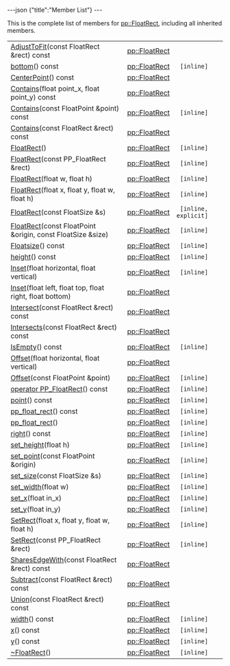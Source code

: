 ---json {"title":"Member List"} ---

This is the complete list of members for <a href="/docs/native-client/pepper_stable/cpp/classpp_1_1_float_rect/" class="el">pp::FloatRect</a>, including all inherited members.

<table><tbody><tr class="odd"><td><a href="/docs/native-client/pepper_stable/cpp/classpp_1_1_float_rect#af0009bd0ff6ac801359fb9d15a8c1b7c" class="el">AdjustToFit</a>(const FloatRect &amp;rect) const</td><td><a href="/docs/native-client/pepper_stable/cpp/classpp_1_1_float_rect/" class="el">pp::FloatRect</a></td><td></td></tr><tr class="even"><td><a href="/docs/native-client/pepper_stable/cpp/classpp_1_1_float_rect#ae356a34c997e6c291fdc0e3431a0a63c" class="el">bottom</a>() const</td><td><a href="/docs/native-client/pepper_stable/cpp/classpp_1_1_float_rect/" class="el">pp::FloatRect</a></td><td><code> [inline]</code></td></tr><tr class="odd"><td><a href="/docs/native-client/pepper_stable/cpp/classpp_1_1_float_rect#a55eafb38d0a63a1a8b1ad0a4aeeef3f3" class="el">CenterPoint</a>() const</td><td><a href="/docs/native-client/pepper_stable/cpp/classpp_1_1_float_rect/" class="el">pp::FloatRect</a></td><td></td></tr><tr class="even"><td><a href="/docs/native-client/pepper_stable/cpp/classpp_1_1_float_rect#a82bd21c4fc823d212a7526c2f03e3d43" class="el">Contains</a>(float point_x, float point_y) const</td><td><a href="/docs/native-client/pepper_stable/cpp/classpp_1_1_float_rect/" class="el">pp::FloatRect</a></td><td></td></tr><tr class="odd"><td><a href="/docs/native-client/pepper_stable/cpp/classpp_1_1_float_rect#a82eaf22456cdf77d6a588ae86e4e86f9" class="el">Contains</a>(const FloatPoint &amp;point) const</td><td><a href="/docs/native-client/pepper_stable/cpp/classpp_1_1_float_rect/" class="el">pp::FloatRect</a></td><td><code> [inline]</code></td></tr><tr class="even"><td><a href="/docs/native-client/pepper_stable/cpp/classpp_1_1_float_rect#afcdf6b7eb8e1b931ac482c973af9fa9e" class="el">Contains</a>(const FloatRect &amp;rect) const</td><td><a href="/docs/native-client/pepper_stable/cpp/classpp_1_1_float_rect/" class="el">pp::FloatRect</a></td><td></td></tr><tr class="odd"><td><a href="/docs/native-client/pepper_stable/cpp/classpp_1_1_float_rect#a00133448de297c5ed19b7831c456bf23" class="el">FloatRect</a>()</td><td><a href="/docs/native-client/pepper_stable/cpp/classpp_1_1_float_rect/" class="el">pp::FloatRect</a></td><td><code> [inline]</code></td></tr><tr class="even"><td><a href="/docs/native-client/pepper_stable/cpp/classpp_1_1_float_rect#aaf4f5bb63c29eb79aa336bf0444d19ac" class="el">FloatRect</a>(const PP_FloatRect &amp;rect)</td><td><a href="/docs/native-client/pepper_stable/cpp/classpp_1_1_float_rect/" class="el">pp::FloatRect</a></td><td><code> [inline]</code></td></tr><tr class="odd"><td><a href="/docs/native-client/pepper_stable/cpp/classpp_1_1_float_rect#a8216cb8951805b04a00909b860a949dc" class="el">FloatRect</a>(float w, float h)</td><td><a href="/docs/native-client/pepper_stable/cpp/classpp_1_1_float_rect/" class="el">pp::FloatRect</a></td><td><code> [inline]</code></td></tr><tr class="even"><td><a href="/docs/native-client/pepper_stable/cpp/classpp_1_1_float_rect#a02d2648692b0882ff54d812da3704aeb" class="el">FloatRect</a>(float x, float y, float w, float h)</td><td><a href="/docs/native-client/pepper_stable/cpp/classpp_1_1_float_rect/" class="el">pp::FloatRect</a></td><td><code> [inline]</code></td></tr><tr class="odd"><td><a href="/docs/native-client/pepper_stable/cpp/classpp_1_1_float_rect#a7072595c890bc203544e55cd926d72ae" class="el">FloatRect</a>(const FloatSize &amp;s)</td><td><a href="/docs/native-client/pepper_stable/cpp/classpp_1_1_float_rect/" class="el">pp::FloatRect</a></td><td><code> [inline, explicit]</code></td></tr><tr class="even"><td><a href="/docs/native-client/pepper_stable/cpp/classpp_1_1_float_rect#a643d926ee6f5e9208fccffd47c1d22be" class="el">FloatRect</a>(const FloatPoint &amp;origin, const FloatSize &amp;size)</td><td><a href="/docs/native-client/pepper_stable/cpp/classpp_1_1_float_rect/" class="el">pp::FloatRect</a></td><td><code> [inline]</code></td></tr><tr class="odd"><td><a href="/docs/native-client/pepper_stable/cpp/classpp_1_1_float_rect#aee27f20031234762c710d441bc0cd148" class="el">Floatsize</a>() const</td><td><a href="/docs/native-client/pepper_stable/cpp/classpp_1_1_float_rect/" class="el">pp::FloatRect</a></td><td><code> [inline]</code></td></tr><tr class="even"><td><a href="/docs/native-client/pepper_stable/cpp/classpp_1_1_float_rect#a9dc3d3004aacf708356a73e09d1cc96e" class="el">height</a>() const</td><td><a href="/docs/native-client/pepper_stable/cpp/classpp_1_1_float_rect/" class="el">pp::FloatRect</a></td><td><code> [inline]</code></td></tr><tr class="odd"><td><a href="/docs/native-client/pepper_stable/cpp/classpp_1_1_float_rect#a2d8abde94cff6a5813c2849dce42d707" class="el">Inset</a>(float horizontal, float vertical)</td><td><a href="/docs/native-client/pepper_stable/cpp/classpp_1_1_float_rect/" class="el">pp::FloatRect</a></td><td><code> [inline]</code></td></tr><tr class="even"><td><a href="/docs/native-client/pepper_stable/cpp/classpp_1_1_float_rect#a24f94c63d2f097bd7f8b45a2c375077c" class="el">Inset</a>(float left, float top, float right, float bottom)</td><td><a href="/docs/native-client/pepper_stable/cpp/classpp_1_1_float_rect/" class="el">pp::FloatRect</a></td><td></td></tr><tr class="odd"><td><a href="/docs/native-client/pepper_stable/cpp/classpp_1_1_float_rect#a6529366c00323c6d6495f3db14906ce8" class="el">Intersect</a>(const FloatRect &amp;rect) const</td><td><a href="/docs/native-client/pepper_stable/cpp/classpp_1_1_float_rect/" class="el">pp::FloatRect</a></td><td></td></tr><tr class="even"><td><a href="/docs/native-client/pepper_stable/cpp/classpp_1_1_float_rect#a701e3ca1e1cbd0ee10c432effb119088" class="el">Intersects</a>(const FloatRect &amp;rect) const</td><td><a href="/docs/native-client/pepper_stable/cpp/classpp_1_1_float_rect/" class="el">pp::FloatRect</a></td><td></td></tr><tr class="odd"><td><a href="/docs/native-client/pepper_stable/cpp/classpp_1_1_float_rect#a73c6f15d2c2ed26a2bd8893efeab1dcb" class="el">IsEmpty</a>() const</td><td><a href="/docs/native-client/pepper_stable/cpp/classpp_1_1_float_rect/" class="el">pp::FloatRect</a></td><td><code> [inline]</code></td></tr><tr class="even"><td><a href="/docs/native-client/pepper_stable/cpp/classpp_1_1_float_rect#a9b5247961b45da6dc5c656b906462f8b" class="el">Offset</a>(float horizontal, float vertical)</td><td><a href="/docs/native-client/pepper_stable/cpp/classpp_1_1_float_rect/" class="el">pp::FloatRect</a></td><td></td></tr><tr class="odd"><td><a href="/docs/native-client/pepper_stable/cpp/classpp_1_1_float_rect#a60fce18269499d5c9f8c2446319844c3" class="el">Offset</a>(const FloatPoint &amp;point)</td><td><a href="/docs/native-client/pepper_stable/cpp/classpp_1_1_float_rect/" class="el">pp::FloatRect</a></td><td><code> [inline]</code></td></tr><tr class="even"><td><a href="/docs/native-client/pepper_stable/cpp/classpp_1_1_float_rect#a85c34bdfd11703d4cc86486b3f38a032" class="el">operator PP_FloatRect</a>() const</td><td><a href="/docs/native-client/pepper_stable/cpp/classpp_1_1_float_rect/" class="el">pp::FloatRect</a></td><td><code> [inline]</code></td></tr><tr class="odd"><td><a href="/docs/native-client/pepper_stable/cpp/classpp_1_1_float_rect#ae3f310aaeb5634e9f2ca7d51e35526a5" class="el">point</a>() const</td><td><a href="/docs/native-client/pepper_stable/cpp/classpp_1_1_float_rect/" class="el">pp::FloatRect</a></td><td><code> [inline]</code></td></tr><tr class="even"><td><a href="/docs/native-client/pepper_stable/cpp/classpp_1_1_float_rect#aa63a6eab8caae819c7efb133b89e3ec2" class="el">pp_float_rect</a>() const</td><td><a href="/docs/native-client/pepper_stable/cpp/classpp_1_1_float_rect/" class="el">pp::FloatRect</a></td><td><code> [inline]</code></td></tr><tr class="odd"><td><a href="/docs/native-client/pepper_stable/cpp/classpp_1_1_float_rect#a796ff93f77b488ac673b0e82a2527507" class="el">pp_float_rect</a>()</td><td><a href="/docs/native-client/pepper_stable/cpp/classpp_1_1_float_rect/" class="el">pp::FloatRect</a></td><td><code> [inline]</code></td></tr><tr class="even"><td><a href="/docs/native-client/pepper_stable/cpp/classpp_1_1_float_rect#a34632c0a01c72fce447ac6b6f0cdf86b" class="el">right</a>() const</td><td><a href="/docs/native-client/pepper_stable/cpp/classpp_1_1_float_rect/" class="el">pp::FloatRect</a></td><td><code> [inline]</code></td></tr><tr class="odd"><td><a href="/docs/native-client/pepper_stable/cpp/classpp_1_1_float_rect#a81a0cc8fc8521167b34b10e75f94679f" class="el">set_height</a>(float h)</td><td><a href="/docs/native-client/pepper_stable/cpp/classpp_1_1_float_rect/" class="el">pp::FloatRect</a></td><td><code> [inline]</code></td></tr><tr class="even"><td><a href="/docs/native-client/pepper_stable/cpp/classpp_1_1_float_rect#a80c403de88c32d76c0a774e2af5c4973" class="el">set_point</a>(const FloatPoint &amp;origin)</td><td><a href="/docs/native-client/pepper_stable/cpp/classpp_1_1_float_rect/" class="el">pp::FloatRect</a></td><td><code> [inline]</code></td></tr><tr class="odd"><td><a href="/docs/native-client/pepper_stable/cpp/classpp_1_1_float_rect#a132796b0ca75d600509731d8c5a83736" class="el">set_size</a>(const FloatSize &amp;s)</td><td><a href="/docs/native-client/pepper_stable/cpp/classpp_1_1_float_rect/" class="el">pp::FloatRect</a></td><td><code> [inline]</code></td></tr><tr class="even"><td><a href="/docs/native-client/pepper_stable/cpp/classpp_1_1_float_rect#a9553c5bf8b2c00bc9eeb7a7c2c22d0f7" class="el">set_width</a>(float w)</td><td><a href="/docs/native-client/pepper_stable/cpp/classpp_1_1_float_rect/" class="el">pp::FloatRect</a></td><td><code> [inline]</code></td></tr><tr class="odd"><td><a href="/docs/native-client/pepper_stable/cpp/classpp_1_1_float_rect#a52ed4022d98fc75e2bfd942ba0fb982f" class="el">set_x</a>(float in_x)</td><td><a href="/docs/native-client/pepper_stable/cpp/classpp_1_1_float_rect/" class="el">pp::FloatRect</a></td><td><code> [inline]</code></td></tr><tr class="even"><td><a href="/docs/native-client/pepper_stable/cpp/classpp_1_1_float_rect#a3b3a43a2764b7c0b6e6fad7bed300164" class="el">set_y</a>(float in_y)</td><td><a href="/docs/native-client/pepper_stable/cpp/classpp_1_1_float_rect/" class="el">pp::FloatRect</a></td><td><code> [inline]</code></td></tr><tr class="odd"><td><a href="/docs/native-client/pepper_stable/cpp/classpp_1_1_float_rect#acfadd4bca5c16f05d138e4074b557df2" class="el">SetRect</a>(float x, float y, float w, float h)</td><td><a href="/docs/native-client/pepper_stable/cpp/classpp_1_1_float_rect/" class="el">pp::FloatRect</a></td><td><code> [inline]</code></td></tr><tr class="even"><td><a href="/docs/native-client/pepper_stable/cpp/classpp_1_1_float_rect#ae5c915a40cd7689798c7395824132117" class="el">SetRect</a>(const PP_FloatRect &amp;rect)</td><td><a href="/docs/native-client/pepper_stable/cpp/classpp_1_1_float_rect/" class="el">pp::FloatRect</a></td><td><code> [inline]</code></td></tr><tr class="odd"><td><a href="/docs/native-client/pepper_stable/cpp/classpp_1_1_float_rect#a9ab2652f39dc26de8c6750cc8d75d66a" class="el">SharesEdgeWith</a>(const FloatRect &amp;rect) const</td><td><a href="/docs/native-client/pepper_stable/cpp/classpp_1_1_float_rect/" class="el">pp::FloatRect</a></td><td></td></tr><tr class="even"><td><a href="/docs/native-client/pepper_stable/cpp/classpp_1_1_float_rect#a8b1c8031d1442dfcc0d11ea75b396683" class="el">Subtract</a>(const FloatRect &amp;rect) const</td><td><a href="/docs/native-client/pepper_stable/cpp/classpp_1_1_float_rect/" class="el">pp::FloatRect</a></td><td></td></tr><tr class="odd"><td><a href="/docs/native-client/pepper_stable/cpp/classpp_1_1_float_rect#abb13835e0dbea82794cd4fa9140adb1e" class="el">Union</a>(const FloatRect &amp;rect) const</td><td><a href="/docs/native-client/pepper_stable/cpp/classpp_1_1_float_rect/" class="el">pp::FloatRect</a></td><td></td></tr><tr class="even"><td><a href="/docs/native-client/pepper_stable/cpp/classpp_1_1_float_rect#a25ffcc41df9f488acf15613f20e240db" class="el">width</a>() const</td><td><a href="/docs/native-client/pepper_stable/cpp/classpp_1_1_float_rect/" class="el">pp::FloatRect</a></td><td><code> [inline]</code></td></tr><tr class="odd"><td><a href="/docs/native-client/pepper_stable/cpp/classpp_1_1_float_rect#a4820c673dc07e6b35f8fc0c42368e92c" class="el">x</a>() const</td><td><a href="/docs/native-client/pepper_stable/cpp/classpp_1_1_float_rect/" class="el">pp::FloatRect</a></td><td><code> [inline]</code></td></tr><tr class="even"><td><a href="/docs/native-client/pepper_stable/cpp/classpp_1_1_float_rect#ae31847965339e36aa1fe6c4cf8cf479c" class="el">y</a>() const</td><td><a href="/docs/native-client/pepper_stable/cpp/classpp_1_1_float_rect/" class="el">pp::FloatRect</a></td><td><code> [inline]</code></td></tr><tr class="odd"><td><a href="/docs/native-client/pepper_stable/cpp/classpp_1_1_float_rect#aa64361055526791e34cba09d97d2cf75" class="el">~FloatRect</a>()</td><td><a href="/docs/native-client/pepper_stable/cpp/classpp_1_1_float_rect/" class="el">pp::FloatRect</a></td><td><code> [inline]</code></td></tr></tbody></table>
